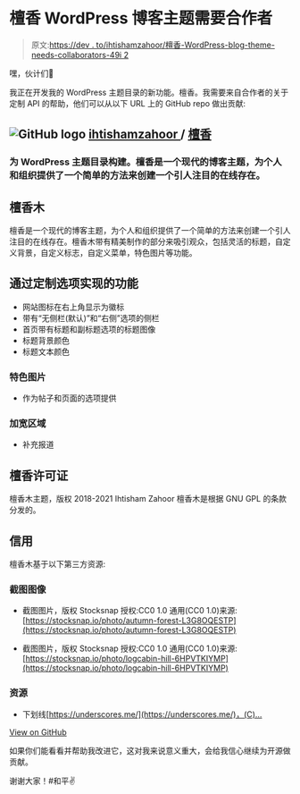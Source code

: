 # 檀香 WordPress 博客主题需要合作者

> 原文:[https://dev . to/ihtishamzahoor/檀香-WordPress-blog-theme-needs-collaborators-49i 2](https://dev.to/ihtishamzahoor/sandalwood-wordpress-blog-theme-needs-collaborators-49i2)

嘿，伙计们🙌

我正在开发我的 WordPress 主题目录的新功能。檀香。我需要来自合作者的关于定制 API 的帮助，他们可以从以下 URL 上的 GitHub repo 做出贡献:

## ![GitHub logo](../Images/75095a8afc1e0f207cda715962e75c8d.png) [ ihtishamzahoor ](https://github.com/ihtishamzahoor) / [檀香](https://github.com/ihtishamzahoor/sandalwood)

### 为 WordPress 主题目录构建。檀香是一个现代的博客主题，为个人和组织提供了一个简单的方法来创建一个引人注目的在线存在。

<article class="markdown-body entry-content container-lg" itemprop="text">

# 檀香木

檀香是一个现代的博客主题，为个人和组织提供了一个简单的方法来创建一个引人注目的在线存在。檀香木带有精美制作的部分来吸引观众，包括灵活的标题，自定义背景，自定义标志，自定义菜单，特色图片等功能。

## 通过定制选项实现的功能

*   网站图标在右上角显示为徽标
*   带有“无侧栏(默认)”和“右侧”选项的侧栏
*   首页带有标题和副标题选项的标题图像
*   标题背景颜色
*   标题文本颜色

### 特色图片

*   作为帖子和页面的选项提供

### 加宽区域

*   补充报道

## 檀香许可证

檀香木主题，版权 2018-2021 Ihtisham Zahoor 檀香木是根据 GNU GPL 的条款分发的。

## 信用

檀香木基于以下第三方资源:

### 截图图像

*   截图图片，版权 Stocksnap
    授权:CC0 1.0 通用(CC0 1.0)来源:[https://stocksnap.io/photo/autumn-forest-L3G8OQESTP](https://stocksnap.io/photo/autumn-forest-L3G8OQESTP)

*   截图图片，版权 Stocksnap
    授权:CC0 1.0 通用(CC0 1.0)来源:[https://stocksnap.io/photo/logcabin-hill-6HPVTKIYMP](https://stocksnap.io/photo/logcabin-hill-6HPVTKIYMP)

### 资源

*   下划线[https://underscores.me/](https://underscores.me/)，(C)…

</article>

[View on GitHub](https://github.com/ihtishamzahoor/sandalwood)

如果你们能看看并帮助我改进它，这对我来说意义重大，会给我信心继续为开源做贡献。

谢谢大家！#和平✌️